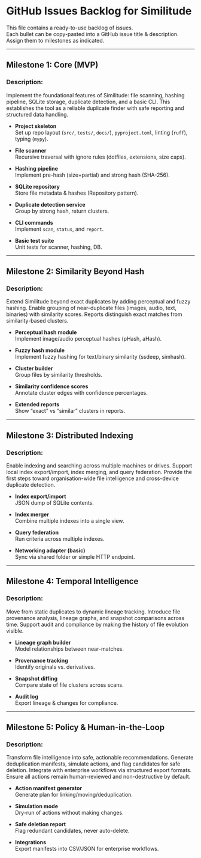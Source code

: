 # GitHub Issues Backlog for Similitude

This file contains a ready-to-use backlog of issues.  
Each bullet can be copy-pasted into a GitHub issue title & description.  
Assign them to milestones as indicated.

---

## Milestone 1: Core (MVP)
### Description:
Implement the foundational features of Similitude: file scanning, hashing pipeline, SQLite storage, duplicate detection, and a basic CLI. This establishes the tool as a reliable duplicate finder with safe reporting and structured data handling.

- **Project skeleton**  
  Set up repo layout (`src/`, `tests/`, `docs/`), `pyproject.toml`, linting (`ruff`), typing (`mypy`).

- **File scanner**  
  Recursive traversal with ignore rules (dotfiles, extensions, size caps).

- **Hashing pipeline**  
  Implement pre-hash (size+partial) and strong hash (SHA-256).

- **SQLite repository**  
  Store file metadata & hashes (Repository pattern).

- **Duplicate detection service**  
  Group by strong hash, return clusters.

- **CLI commands**  
  Implement `scan`, `status`, and `report`.

- **Basic test suite**  
  Unit tests for scanner, hashing, DB.

---

## Milestone 2: Similarity Beyond Hash
### Description:
Extend Similitude beyond exact duplicates by adding perceptual and fuzzy hashing. Enable grouping of near-duplicate files (images, audio, text, binaries) with similarity scores. Reports distinguish exact matches from similarity-based clusters.

- **Perceptual hash module**  
  Implement image/audio perceptual hashes (pHash, aHash).

- **Fuzzy hash module**  
  Implement fuzzy hashing for text/binary similarity (ssdeep, simhash).

- **Cluster builder**  
  Group files by similarity thresholds.

- **Similarity confidence scores**  
  Annotate cluster edges with confidence percentages.

- **Extended reports**  
  Show “exact” vs “similar” clusters in reports.

---

## Milestone 3: Distributed Indexing
### Description:
Enable indexing and searching across multiple machines or drives. Support local index export/import, index merging, and query federation. Provide the first steps toward organisation-wide file intelligence and cross-device duplicate detection.

- **Index export/import**  
  JSON dump of SQLite contents.

- **Index merger**  
  Combine multiple indexes into a single view.

- **Query federation**  
  Run criteria across multiple indexes.

- **Networking adapter (basic)**  
  Sync via shared folder or simple HTTP endpoint.

---

## Milestone 4: Temporal Intelligence
### Description:
Move from static duplicates to dynamic lineage tracking. Introduce file provenance analysis, lineage graphs, and snapshot comparisons across time. Support audit and compliance by making the history of file evolution visible.

- **Lineage graph builder**  
  Model relationships between near-matches.

- **Provenance tracking**  
  Identify originals vs. derivatives.

- **Snapshot diffing**  
  Compare state of file clusters across scans.

- **Audit log**  
  Export lineage & changes for compliance.

---

## Milestone 5: Policy & Human-in-the-Loop
### Description:
Transform file intelligence into safe, actionable recommendations. Generate deduplication manifests, simulate actions, and flag candidates for safe deletion. Integrate with enterprise workflows via structured export formats. Ensure all actions remain human-reviewed and non-destructive by default.

- **Action manifest generator**  
  Generate plan for linking/moving/deduplication.

- **Simulation mode**  
  Dry-run of actions without making changes.

- **Safe deletion report**  
  Flag redundant candidates, never auto-delete.

- **Integrations**  
  Export manifests into CSV/JSON for enterprise workflows.
